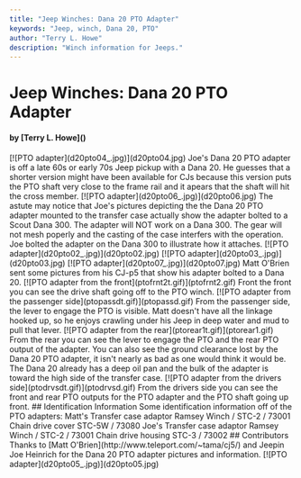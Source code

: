 ```yaml
---
title: "Jeep Winches: Dana 20 PTO Adapter"
keywords: "Jeep, winch, Dana 20, PTO"
author: "Terry L. Howe"
description: "Winch information for Jeeps."
---
```


# Jeep Winches: Dana 20 PTO Adapter
<H4>by [Terry L. Howe]()</H4>
[![PTO adapter](d20pto04_.jpg)](d20pto04.jpg)
Joe's Dana 20 PTO adapter is off a late 60s or early 70s Jeep pickup
with a Dana 20.  He guesses that a shorter version might have been
available for CJs because this version puts the PTO shaft very close
to the frame rail and it apears that the shaft will hit the cross
member.
[![PTO adapter](d20pto06_.jpg)](d20pto06.jpg)
The astute may notice that Joe's pictures depicting the the Dana
20 PTO adapter mounted to the transfer case actually show the adapter
bolted to a Scout Dana 300.  The adapter will NOT work on a Dana 300.
The gear will not mesh poperly and the casting of the case interfers
with the operation.  Joe bolted the adapter on the Dana 300 to
illustrate how it attaches.
[![PTO adapter](d20pto02_.jpg)](d20pto02.jpg)
[![PTO adapter](d20pto03_.jpg)](d20pto03.jpg)
[![PTO adapter](d20pto07_.jpg)](d20pto07.jpg)
Matt O'Brien sent some pictures from
his CJ-p5 that show his adapter bolted to a Dana 20.
[![PTO adapter from the front](ptofrnt2t.gif)](ptofrnt2.gif)
Front the front you can see the drive shaft going off to the PTO winch.
[![PTO adapter from the passenger side](ptopassdt.gif)](ptopassd.gif)
From the passenger side, the lever to engage the PTO is visible.  Matt
doesn't have all the linkage hooked up, so he enjoys crawling under his
Jeep in deep water and mud to pull that lever.
[![PTO adapter from the rear](ptorear1t.gif)](ptorear1.gif)
From the rear you can see the lever to engage the PTO and the rear
PTO output of the adapter.  You can also see the ground clearance
lost by the Dana 20 PTO adapter, it isn't nearly as bad as one would
think it would be.  The Dana 20 already has a deep oil pan and the bulk
of the adapter is toward the high side of the transfer case.
[![PTO adapter from the drivers side](ptodrvsdt.gif)](ptodrvsd.gif)
From the drivers side you can see the front and rear PTO outputs for the
PTO adapter and the PTO shaft going up front.
## Identification Information
Some identification information off of the PTO
adapters:
Matt's
Transfer case adaptor
Ramsey Winch / STC-2 / 73001
Chain drive cover
STC-5W / 73080
Joe's
Transfer case adaptor
Ramsey Winch / STC-2 / 73001
Chain drive housing
STC-3 / 73002
## Contributors
Thanks to [Matt O'Brien](http://www.teleport.com/~tama/cj5/)
and Jeepin Joe Heinrich for the Dana 20 PTO adapter pictures and
information.
[![PTO adapter](d20pto05_.jpg)](d20pto05.jpg)